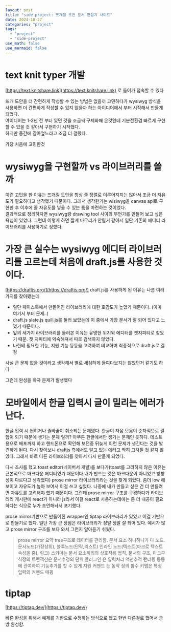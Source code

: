 ```yaml
---
layout: post
title: "side project: 뜨개질 도안 문서 편집기 사이트"
date: 2024-10-27
categories: "project"
tags:
  - "project"
  - "side-project"
use_math: false
use_mermaid: false
---
```


# text knit typer 개발

[https://text.knitshare.link](https://text.knitshare.link) 로 들어가 접속할 수 있다

뜨개 도안을 더 간편하게 작성할 수 있는 방법은 없을까 고민하다가 wysiwyg 방식을 사용하면 더 간편하게 작성할 수 있지 않을까 하는 아이디어에서 부터 시작해서 만들게 되었다.  
아이디어는 1-2년 전 부터 있던 것을 조금씩 구체화해 온것인데 기분전환겸 빠르게 구현할 수 있을 것 같아서 구현하기 시작했다.  
하지만 중간에 갈아엎느라고 조금 더 걸렸다.

가장 처음에 고민한것

# wysiwyg을 구현할까 vs 라이브러리를 쓸까

이런 고민을 한 이유는 뜨개질 도안을 항상 줄 정렬로 이루어지지는 않아서 조금 더 자유도가 필요하다고 생각했기 때문이다.
그래서 생각한거는 wisiwyg을 canvas api로 구현한 후 이후에 줄 자유도를 넣을 수 있는 틈을 마련하는 것이었다.  
결과적으로 정리하자면 wysiwyg랑 drawing tool 사이의 무언가를 만들어 보고 싶은 욕심이 있었다. 그런데 이렇게 하면 짧게 마무리가 안될거 같아서 일단 기존의 에디터 라이브러리를 사용하기로 정했다.

# 가장 큰 실수는 wysiwyg 에디터 라이브러리를 고르는데 처음에 draft.js를 사용한 것이다.

[https://draftjs.org/](https://draftjs.org/)
draft.js를 사용하게 된 이유는 나름 여러 가지를 찾아봤는데

- 일단 페이스북에서 만들어진 라이브러리에 대한 호감도가 높았기 때문이다. (이미 여기서 부터 문제..)
- draft.js slate.js quill.js를 둘러 보았는데 이 중에서 가장 문서가 잘 되어 있다고 느꼈기 때문이다.
- 앞의 세가지 라이브러리를 둘러본 이유는 유명한 위지윅 에디터를 챗지피티로 찾았기 때문. 챗 지피티에 익숙해져서 따로 검색하지 않았다.
- 나한테 필요한 기능, 지원 기능 등등을 고려하여 비교하며 최종적으로 draft.js로 결정

사실 큰 문제 없을 것이라고 생각해서 별로 세심하게 들여다보지는 않았던거 같기도 하다

그런데 완성을 하자 문제가 발생했다

# 모바일에서 한글 입력시 글이 밀리는 에러가 난다.

한글 입력 시 씹히거나 줄바꿈이 취소되는 문제였다. 한글이 자음 모음이 순차적으로 결합이 되기 때문에 생기는 문제 일까? 아무튼 한글에서만 생기는 문제인 듯하다.
테스트 용으로 배포까지 하고 핸드폰으로 확인해 보던중 뒤늦게 이런 문제가 생긴다는 것을 발견하게 된다.
다시 찾아보니 draftjs 측에서도 알고 있는 에러고 딱히 고쳐질 것 같지 않았다. 그래서 바로 다른 라이브러리를 찾아서 다시 만들게 되었다.

다시 조사를 했고 toast editor(네이버서 개발)를 보다가(toast를 고려하지 않은 이유는 근본적으로 마크다운 에디터였기 때문이다 내가 만드는 것은 마크다운이 아니었고 방향성이 다르다고 생각했다) prose mirror 라이브러리라는 것을 찾게 되었다. 좀더 low 해 보이고 자유도가 높아 보여서 이걸 쓰고 싶었다. 나중에 내가 만들고 싶은 건 더 만들려면 자유도를 고려해야 했기 때문이다.
그런데 prose mirror 구조를 구경하다가 라이브러리 게시판에 react가 아니라 js라서 이걸 react로 사용하는데에는 좀 더 내공이 필요하다는 식으로 누가 조언해놔서 포기했다.

prose mirror기반으로 만들어진 wrapper인 tiptap 라이브러리가 있었고 이걸 기반으로 만들기로 했다.
일단 가장 큰 장점은 라이브러리가 정말 정말 잘 되어 있다. 예시가 많고 prose mirror 구조를 보다 와서 그런지 알아듣기 쉬웠다.

> prose mirror 요약
> tree구조로 데이터를 관리함.
> 문서 요소 하나하나가 다 노드.
> 문서노드(가장상위), 블록노드(단락,리스트) 인라인 노드(텍스트(마크로 텍스트 속성을 줌), 링크)
> 스키마는 문서 요소끼리의 상호작용 법칙, 문서의 구조, 마크구칙정의
> 트랜잭션은 문서수정의 단위
> 플러그인 은 입력처리 액션추적 랜더링 등등에 관여하여 기능추가를 할 수 있게 지원
> 커맨드 는 동작 정의 함수
> 키맵은 특정 입력의 커맨드 매핑

# tiptap

[https://tiptap.dev/](https://tiptap.dev/)

빠른 완성을 위해서 예제를 기반으로 수정하는 방식으로 했고 한번 다른걸로 했어서 금방 완성함.
